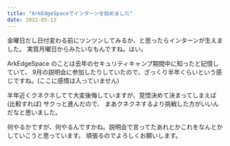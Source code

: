 ```yaml
---
title: "ArkEdgeSpaceでインターンを始めました"
date: 2022-05-13
---
```


金曜日だし日付変わる前にツンツンしてみるか、と思ったらインターンが生えました。
実質月曜日からみたいなもんですね。はい。

ArkEdgeSpace のことは去年のセキュリティキャンプ期間中に知ったと記憶していて、
9月の説明会に参加したりしていたので、ざっくり半年くらいという感じですね。(ここに感情は入っていません)

半年近くクネクネしてて大変後悔していますが、覚悟決めて決まってしまえば (比較すれば) サクっと進んだので、
まあクネクネするより挑戦した方がいいんだなと思いました。

何やるかですが、何やるんですかね。説明会で言ってたあれとかこれをなんとかしていこうと思っています。
頑張るのでよろしくお願いします。
